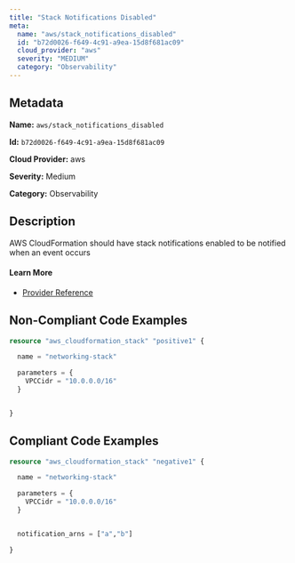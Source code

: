 ```yaml
---
title: "Stack Notifications Disabled"
meta:
  name: "aws/stack_notifications_disabled"
  id: "b72d0026-f649-4c91-a9ea-15d8f681ac09"
  cloud_provider: "aws"
  severity: "MEDIUM"
  category: "Observability"
---
```


## Metadata
**Name:** `aws/stack_notifications_disabled`

**Id:** `b72d0026-f649-4c91-a9ea-15d8f681ac09`

**Cloud Provider:** aws

**Severity:** Medium

**Category:** Observability

## Description
AWS CloudFormation should have stack notifications enabled to be notified when an event occurs

#### Learn More

 - [Provider Reference](https://registry.terraform.io/providers/hashicorp/aws/latest/docs/resources/cloudformation_stack)

## Non-Compliant Code Examples
```terraform
resource "aws_cloudformation_stack" "positive1" {

  name = "networking-stack"

  parameters = {
    VPCCidr = "10.0.0.0/16"
  }


}
```

## Compliant Code Examples
```terraform
resource "aws_cloudformation_stack" "negative1" {

  name = "networking-stack"

  parameters = {
    VPCCidr = "10.0.0.0/16"
  }


  notification_arns = ["a","b"]

}
```